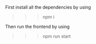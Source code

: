 First install all the dependencies by using

>>> npm i

Then run the frontend by using

>>> npm run start
